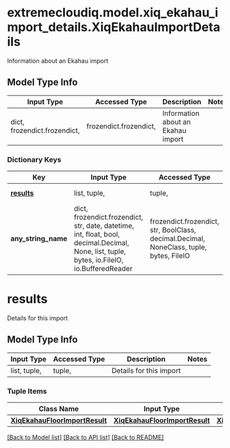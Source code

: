 # extremecloudiq.model.xiq_ekahau_import_details.XiqEkahauImportDetails

Information about an Ekahau import

## Model Type Info
Input Type | Accessed Type | Description | Notes
------------ | ------------- | ------------- | -------------
dict, frozendict.frozendict,  | frozendict.frozendict,  | Information about an Ekahau import | 

### Dictionary Keys
Key | Input Type | Accessed Type | Description | Notes
------------ | ------------- | ------------- | ------------- | -------------
**[results](#results)** | list, tuple,  | tuple,  | Details for this import | 
**any_string_name** | dict, frozendict.frozendict, str, date, datetime, int, float, bool, decimal.Decimal, None, list, tuple, bytes, io.FileIO, io.BufferedReader | frozendict.frozendict, str, BoolClass, decimal.Decimal, NoneClass, tuple, bytes, FileIO | any string name can be used but the value must be the correct type | [optional]

# results

Details for this import

## Model Type Info
Input Type | Accessed Type | Description | Notes
------------ | ------------- | ------------- | -------------
list, tuple,  | tuple,  | Details for this import | 

### Tuple Items
Class Name | Input Type | Accessed Type | Description | Notes
------------- | ------------- | ------------- | ------------- | -------------
[**XiqEkahauFloorImportResult**](XiqEkahauFloorImportResult.md) | [**XiqEkahauFloorImportResult**](XiqEkahauFloorImportResult.md) | [**XiqEkahauFloorImportResult**](XiqEkahauFloorImportResult.md) |  | 

[[Back to Model list]](../../README.md#documentation-for-models) [[Back to API list]](../../README.md#documentation-for-api-endpoints) [[Back to README]](../../README.md)

